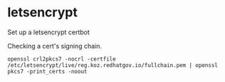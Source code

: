 # letsencrypt
Set up a letsencrypt certbot

Checking a cert's signing chain.

```
openssl crl2pkcs7 -nocrl -certfile /etc/letsencrypt/live/reg.koz.redhatgov.io/fullchain.pem | openssl pkcs7 -print_certs -noout
```
